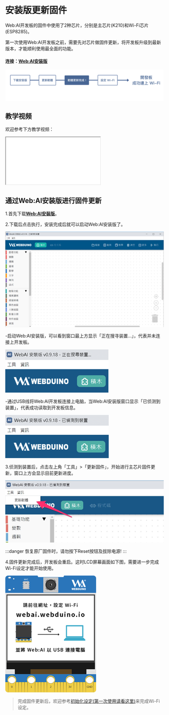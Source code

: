 # 安装版更新固件

Web:AI开发板的固件中使用了2种芯片，分别是主芯片(K210)和Wi-Fi芯片(ESP8285)。

第一次使用Web:AI开发板之前，需要先对芯片做固件更新，将开发板升级到最新版本，才能顺利使用最全面的功能。

#### 连接：[Web:AI安装版](https://drive.google.com/file/d/1m4qGyWGae-2yytYrSorrJKaP-XBBarHR/view)

![](../assets/images/upload_d8caf85eb964dda018799fe2f9b8476d.png)

## 教学视频

欢迎参考下方教学视频：

<iframe src=“https://www.youtube.com/embed/vl6XY0iCCuM“allowfullscreen width=”100%“style=”aspect-ratio:728/410；border:none“></iframe>

## 通过Web:AI安装版进行固件更新

1.首先下载[**Web:AI安装版**](https://drive.google.com/file/d/1m4qGyWGae-2yytYrSorrJKaP-XBBarHR/view)。

2.下载后点击执行，安装完成后就可以启动Web:AI安装版了。

![](../assets/images/upload_4c0c19b4782014407c134e49323fa2f4.png)

-启动Web:AI安装版，可以看到窗口最上方显示「正在搜寻装置…」，代表并未连接上开发板。

![](../assets/images/upload_6e38bcc632aad5ef625c43833b4cd579.png)

-通过USB线将Web:AI开发板连接上电脑，当Web:AI安装版窗口显示「已侦测到装置」，代表成功读取到开发板信息。

![](../assets/images/upload_01d95577c2800de0b1686ecf195a160d.png)

3.侦测到装置后，点击左上角「工具」>「更新固件」，开始进行主芯片固件更新，窗口上方会显示目前更新进度。

![](../assets/images/upload_7ba6a2e5f255c8ec78d61b4937d64f06.png)

:::danger
恢复原厂固件时，请勿按下Reset按钮及拔除电源!
:::

4.固件更新完成后，开发板会重启。这时LCD屏幕画面如下图，需要进一步完成Wi-Fi设定才能开始使用。

![](../assets/images/upload_cffca67e2ed07221bf1445851c16c967.png)

>完成固件更新后，欢迎参考[初始化设定(第一次使用请看这里)](https://md.kingkit.codes/s/AO_XqPykW)来完成Wi-Fi设定。